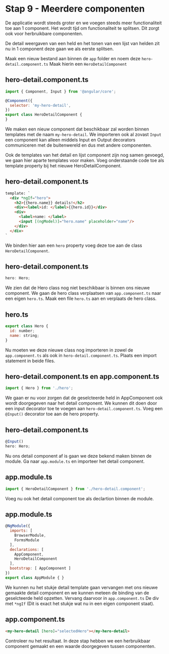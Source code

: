 # Stap 9 - Meerdere componenten
De applicatie wordt steeds groter en we voegen steeds meer functionaliteit toe aan 1 component. Het wordt tijd om functionaliteit te splitsen.
Dit zorgt ook voor herbruikbare componenten.

De detail weergaven van een held en het tonen van een lijst van helden zit nu in 1 component deze gaan we als eerste splitsen.

Maak een nieuw bestand aan binnen de `app` folder en noem deze `hero-detail.component.ts` Maak hierin een `HeroDetailComponent`

## hero-detail.component.ts
```javascript
import { Component, Input } from '@angular/core';

@Component({
  selector: 'my-hero-detail',
})
export class HeroDetailComponent {
}
```

We maken een nieuw component dat beschikbaar zal worden binnen templates met de naam `my-hero-detail`. We importeren ook al zovast `Input` een component 
kan alleen middels Input en Output decorators communiceren met de buitenwereld en dus met andere componenten.

Ook de templates van het detail en lijst component zijn nog samen gevoegd, we gaan hier aparte templates voor maken. Voeg onderstaande code toe als template property bij het nieuwe HeroDetailComponent.

## hero-detail.component.ts
````html
template: `
  <div *ngIf="hero">
    <h2>{{hero.name}} details!</h2>
    <div><label>id: </label>{{hero.id}}</div>
    <div>
      <label>name: </label>
      <input [(ngModel)]="hero.name" placeholder="name"/>
    </div>
  </div>
`
````

We binden hier aan een `hero` property voeg deze toe aan de class `HeroDetailComponent`.

## hero-detail.component.ts
```javascript
hero: Hero;
``` 

We zien dat de Hero class nog niet beschikbaar is binnen ons nieuwe component. We gaan de hero class verplaatsen van `app.component.ts` naar een eigen `hero.ts`.
Maak een file `hero.ts` aan en verplaats de hero class.

## hero.ts
```javascript
export class Hero {
  id: number;
  name: string;
}
```

Nu moeten we deze nieuwe class nog importeren in zowel de `app.component.ts` als ook in `hero-detail.component.ts`. Plaats een import statement in beide files.

## hero-detail.component.ts en app.component.ts
```javascript
import { Hero } from './hero';
```

We gaan er nu voor zorgen dat de geselcteerde held in AppComponent ook wordt doorgegeven naar het detail component. We kunnen dit doen door een input decorator toe te voegen aan `hero-detail.component.ts`.
Voeg een `@Input()` decorator toe aan de hero property.

## hero-detail.component.ts
```javascript
@Input()
hero: Hero;
```

Nu ons detail component af is gaan we deze bekend maken binnen de module. Ga naar `app.module.ts` en importeer het detail component.

 ## app.module.ts
```javascript
import { HeroDetailComponent } from './hero-detail.component';
```

Voeg nu ook het detail component toe als declartion binnen de module.

## app.module.ts
```javascript
@NgModule({
  imports: [
    BrowserModule,
    FormsModule
  ],
  declarations: [
    AppComponent,
    HeroDetailComponent
  ],
  bootstrap: [ AppComponent ]
})
export class AppModule { }
```

We kunnen nu het stukje detail template gaan vervangen met ons nieuwe gemaakte detail component en we kunnen meteen de binding van de geselcteerde held opzetten. Vervang daarvoor in `app.component.ts`
De div met `*ngIf` (Dit is exact het stukje wat nu in een eigen component staat).

## app.component.ts
```html
<my-hero-detail [hero]="selectedHero"></my-hero-detail>
```

Controleer nu het resultaat. In deze stap hebben we een herbruikbaar component gemaakt en een waarde doorgegeven tussen
componenten.


